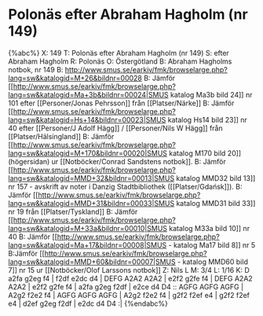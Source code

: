 # Polonäs efter Abraham Hagholm (nr 149)

{%abc%}
X: 149
T: Polonäs efter Abraham Hagholm (nr 149)
S: efter Abraham Hagholm
R: Polonäs
O: Östergötland
B: Abraham Hagholms notbok, nr 149
B: http://www.smus.se/earkiv/fmk/browselarge.php?lang=sw&katalogid=M+26&bildnr=00028
B: Jämför [[http://www.smus.se/earkiv/fmk/browselarge.php?lang=sw&katalogid=Ma+3b&bildnr=00024|SMUS katalog Ma3b bild 24]] nr 101 efter [[Personer/Jonas Pehrsson]] från [[Platser/Närke]]
B: Jämför [[http://www.smus.se/earkiv/fmk/browselarge.php?lang=sw&katalogid=Hs+14&bildnr=00023|SMUS katalog Hs14 bild 23]] nr 40 efter [[Personer/J Adolf Hägg]] / [[Personer/Nils W Hägg]] från [[Platser/Hälsingland]]
B: Jämför [[http://www.smus.se/earkiv/fmk/browselarge.php?lang=sw&katalogid=M+170&bildnr=00020|SMUS katalog M170 bild 20]] (högersidan) ur [[Notböcker/Conrad Sandstens notbok]].
B: Jämför [[http://www.smus.se/earkiv/fmk/browselarge.php?lang=sw&katalogid=MMD+32&bildnr=00013|SMUS katalog MMD32 bild 13]] nr 157 - avskrift av noter i Danzig Stadtbibliothek ([[Platser/Gdańsk]]).
B: Jämför [[http://www.smus.se/earkiv/fmk/browselarge.php?lang=sw&katalogid=MMD+31&bildnr=00033|SMUS katalog MMD31 bild 33]] nr 19 från [[Platser/Tyskland]]
B: Jämför [[http://www.smus.se/earkiv/fmk/browselarge.php?lang=sw&katalogid=M+33a&bildnr=00010|SMUS katalog M33a bild 10]] nr 40
B: Jämför [[http://www.smus.se/earkiv/fmk/browselarge.php?lang=sw&katalogid=Ma+17&bildnr=00008|SMUS - katalog Ma17 bild 8]] nr 5
B:Jämför [[http://www.smus.se/earkiv/fmk/browselarge.php?lang=sw&katalogid=MMD+60&bildnr=00007|SMUS - katalog MMD60 bild 7]] nr 15 ur [[Notböcker/Olof Larssons notbok]]
Z: Nils L
M: 3/4
L: 1/16
K: D
a2fa g2eg f4 | f2df e2dc d4 | DEFG A2A2 A2A2 | e2f2 g2fe f4 |
DEFG A2A2 A2A2 | e2f2 g2fe f4 | a2fa g2eg f2df | e2ce d4 D4 ::
AGFG AGFG AGFG | A2g2 f2e2 f4 | AGFG AGFG AGFG | A2g2 f2e2 f4 |
g2f2 f2ef e4 | g2f2 f2ef e4 | d2ef g2eg f2df | e2dc d4 D4 :|
{%endabc%}
